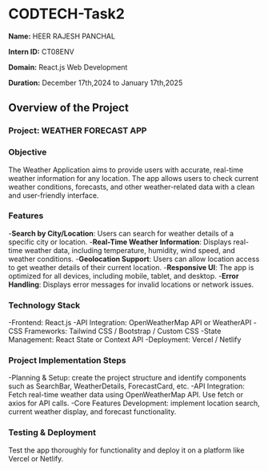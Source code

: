 # CODTECH-Task2
**Name:** HEER RAJESH PANCHAL

**Intern ID:** CT08ENV

**Domain:** React.js Web Development

**Duration:** December 17th,2024 to January 17th,2025

## Overview of the Project

### Project: WEATHER FORECAST APP

### Objective
The Weather Application aims to provide users with accurate, real-time weather information for any location. The app allows users to check current weather conditions, forecasts, and other weather-related data with a clean and user-friendly interface.

### Features
-**Search by City/Location**: Users can search for weather details of a specific city or location.
-**Real-Time Weather Information**: Displays real-time weather data, including temperature, humidity, wind speed, and weather conditions.
-**Geolocation Support**: Users can allow location access to get weather details of their current location.
-**Responsive UI**: The app is optimized for all devices, including mobile, tablet, and desktop.
-**Error Handling**: Displays error messages for invalid locations or network issues.

### Technology Stack
-Frontend: React.js
-API Integration: OpenWeatherMap API or WeatherAPI
-CSS Frameworks: Tailwind CSS / Bootstrap / Custom CSS
-State Management: React State or Context API
-Deployment: Vercel / Netlify

### Project Implementation Steps
-Planning & Setup: create the project structure and identify components such as SearchBar, WeatherDetails, ForecastCard, etc.
-API Integration: Fetch real-time weather data using OpenWeatherMap API. Use fetch or axios for API calls.
-Core Features Development: implement location search, current weather display, and forecast functionality.

### Testing & Deployment
Test the app thoroughly for functionality and deploy it on a platform like Vercel or Netlify.

